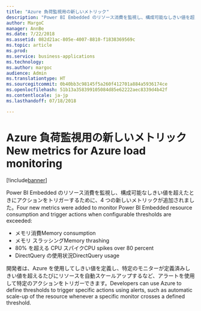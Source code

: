 ```yaml
---
title: "Azure 負荷監視用の新しいメトリック"
description: "Power BI Embedded のリソース消費を監視し、構成可能なしきい値を超えたときにアクションをトリガーするために、4 つの新しいメトリックが追加されました。"
author: MargoC
manager: AnnBe
ms.date: 7/22/2018
ms.assetid: 082d21ac-805e-4007-8810-f1838369569c
ms.topic: article
ms.prod: 
ms.service: business-applications
ms.technology: 
ms.author: margoc
audience: Admin
ms.translationtype: HT
ms.sourcegitcommit: 0b40bb3c98145f5a260f412701a884a5936174ce
ms.openlocfilehash: 51b13a358399105084d85e62222aec8339d4b42f
ms.contentlocale: ja-jp
ms.lasthandoff: 07/18/2018

---
```

#  <a name="new-metrics-for-azure-load-monitoring"></a><span data-ttu-id="6ef37-103">Azure 負荷監視用の新しいメトリック</span><span class="sxs-lookup"><span data-stu-id="6ef37-103">New metrics for Azure load monitoring</span></span>

[!include[banner](../../../includes/banner.md)]

<span data-ttu-id="6ef37-104">Power BI Embedded のリソース消費を監視し、構成可能なしきい値を超えたときにアクションをトリガーするために、4 つの新しいメトリックが追加されました。</span><span class="sxs-lookup"><span data-stu-id="6ef37-104">Four new metrics were added to monitor Power BI Embedded resource consumption and trigger actions when configurable thresholds are exceeded:</span></span>

- <span data-ttu-id="6ef37-105">メモリ消費</span><span class="sxs-lookup"><span data-stu-id="6ef37-105">Memory consumption</span></span>
- <span data-ttu-id="6ef37-106">メモリ スラッシング</span><span class="sxs-lookup"><span data-stu-id="6ef37-106">Memory thrashing</span></span>
- <span data-ttu-id="6ef37-107">80% を超える CPU スパイク</span><span class="sxs-lookup"><span data-stu-id="6ef37-107">CPU spikes over 80 percent</span></span>
- <span data-ttu-id="6ef37-108">DirectQuery の使用状況</span><span class="sxs-lookup"><span data-stu-id="6ef37-108">DirectQuery usage</span></span>

<span data-ttu-id="6ef37-109">開発者は、Azure を使用してしきい値を定義し、特定のモニターが定義済みしきい値を超えるたびにリソースを自動スケールアップするなど、アラートを使用して特定のアクションをトリガーできます。</span><span class="sxs-lookup"><span data-stu-id="6ef37-109">Developers can use Azure to define thresholds to trigger specific actions using alerts, such as automatic scale-up of the resource whenever a specific monitor crosses a defined threshold.</span></span>


